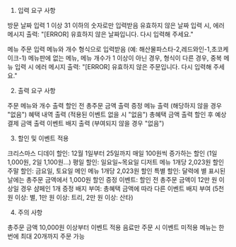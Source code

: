 1. 입력 요구 사항

방문 날짜 입력
1 이상 31 이하의 숫자로만 입력받음
유효하지 않은 날짜 입력 시, 에러 메시지 출력: "[ERROR] 유효하지 않은 날짜입니다. 다시 입력해 주세요."

메뉴 주문 입력
메뉴와 개수 형식으로 입력받음 (예: 해산물파스타-2,레드와인-1,초코케이크-1)
메뉴판에 없는 메뉴, 메뉴 개수가 1 이상이 아닌 경우, 형식이 다른 경우, 중복 메뉴 입력 시 에러 메시지 출력: "[ERROR] 유효하지 않은 주문입니다. 다시 입력해 주세요."


2. 출력 요구 사항

주문 메뉴와 개수 출력
할인 전 총주문 금액 출력
증정 메뉴 출력 (해당하지 않을 경우 "없음")
혜택 내역 출력 (적용된 이벤트 없을 시 "없음")
총혜택 금액 출력
할인 후 예상 결제 금액 출력
이벤트 배지 출력 (부여되지 않을 경우 "없음")


3. 할인 및 이벤트 적용

크리스마스 디데이 할인: 12월 1일부터 25일까지 매일 100원씩 증가하는 할인 (1일 1,000원, 2일 1,100원...)
평일 할인: 일요일~목요일 디저트 메뉴 1개당 2,023원 할인
주말 할인: 금요일, 토요일 메인 메뉴 1개당 2,023원 할인
특별 할인: 달력에 별 표시된 날에는 총주문 금액에서 1,000원 할인
증정 이벤트: 할인 전 총주문 금액이 12만 원 이상일 경우 샴페인 1개 증정
배지 부여: 총혜택 금액에 따라 다른 이벤트 배지 부여 (5천 원 이상: 별, 1만 원 이상: 트리, 2만 원 이상: 산타)


4. 주의 사항

총주문 금액 10,000원 이상부터 이벤트 적용
음료만 주문 시 이벤트 미적용
메뉴는 한 번에 최대 20개까지 주문 가능